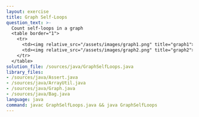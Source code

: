 ```yaml
---
layout: exercise
title: Graph Self-Loops
question_text: >-
  Count self-loops in a graph
  <table border="1">
    <tr>
      <td><img relative_src="/assets/images/graph1.png" title="graph1"></td>
      <td><img relative_src="/assets/images/graph2.png" title="graph2"></td>
    </tr>
  </table>
solution_file: /sources/java/GraphSelfLoops.java
library_files:
- /sources/java/Assert.java
- /sources/java/ArrayUtil.java
- /sources/java/Graph.java
- /sources/java/Bag.java
language: java
command: javac GraphSelfLoops.java && java GraphSelfLoops
---
```


